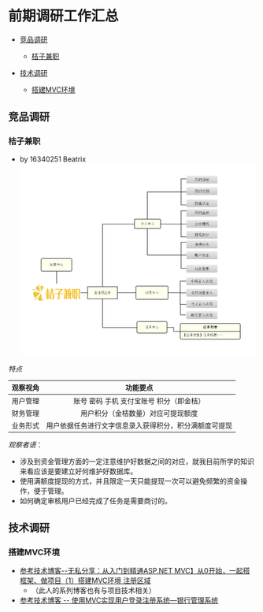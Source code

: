 # 前期调研工作汇总
- [竞品调研](#竞品调研)
  - [桔子兼职](#桔子兼职) 

- [技术调研](#技术调研)
  - [搭建MVC环境](#搭建MVC环境)

  

## 竞品调研

### 桔子兼职
 - by 16340251 Beatrix
![Alt](OrangeJob.png)

*特点*

|观察视角|功能要点|
|:---:|:---:|
|用户管理|账号 密码 手机 支付宝账号 积分（即金桔）|
|财务管理|用户积分（金桔数量）对应可提现额度|
|业务形式|用户依据任务进行文字信息录入获得积分，积分满额度可提现|

*观察者语*：
  - 涉及到资金管理方面的一定注意维护好数据之间的对应，就我目前所学的知识来看应该是要建立好何维护好数据库。
  - 使用满额度提现的方式，并且限定一天只能提现一次可以避免频繁的资金操作，便于管理。
  - 如何确定审核用户已经完成了任务是需要商讨的。

## 技术调研

### 搭建MVC环境

 - [参考技术博客--无私分享：从入门到精通ASP.NET MVC】从0开始，一起搭框架、做项目（1）搭建MVC环境 注册区域 ](https://www.cnblogs.com/yuangang/p/5472798.html)
   - （此人的系列博客也有与项目技术相关） 
 - [参考技术博客 -- 使用MVC实现用户登录注册系统—银行管理系统](https://blog.csdn.net/aA518189/article/details/78858323)

